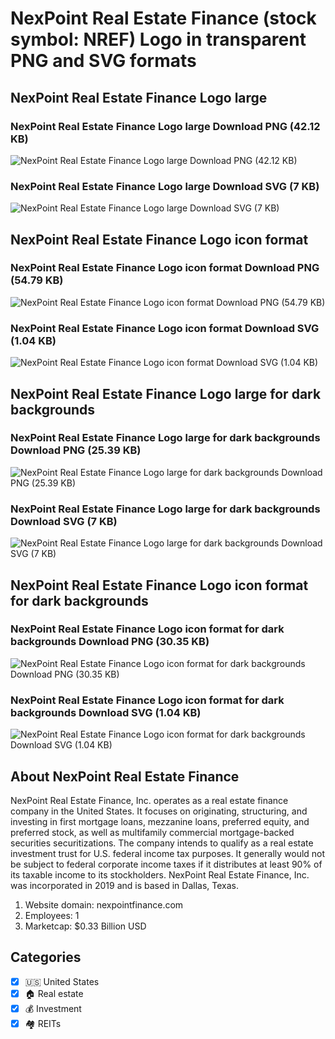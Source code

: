 # NexPoint Real Estate Finance (stock symbol: NREF) Logo in transparent PNG and SVG formats

## NexPoint Real Estate Finance Logo large

### NexPoint Real Estate Finance Logo large Download PNG (42.12 KB)

![NexPoint Real Estate Finance Logo large Download PNG (42.12 KB)](/img/orig/NREF_BIG-741b29a9.png)

### NexPoint Real Estate Finance Logo large Download SVG (7 KB)

![NexPoint Real Estate Finance Logo large Download SVG (7 KB)](/img/orig/NREF_BIG-f4bf770b.svg)

## NexPoint Real Estate Finance Logo icon format

### NexPoint Real Estate Finance Logo icon format Download PNG (54.79 KB)

![NexPoint Real Estate Finance Logo icon format Download PNG (54.79 KB)](/img/orig/NREF-1f2fd8fe.png)

### NexPoint Real Estate Finance Logo icon format Download SVG (1.04 KB)

![NexPoint Real Estate Finance Logo icon format Download SVG (1.04 KB)](/img/orig/NREF-9832119a.svg)

## NexPoint Real Estate Finance Logo large for dark backgrounds

### NexPoint Real Estate Finance Logo large for dark backgrounds Download PNG (25.39 KB)

![NexPoint Real Estate Finance Logo large for dark backgrounds Download PNG (25.39 KB)](/img/orig/NREF_BIG.D-05205b25.png)

### NexPoint Real Estate Finance Logo large for dark backgrounds Download SVG (7 KB)

![NexPoint Real Estate Finance Logo large for dark backgrounds Download SVG (7 KB)](/img/orig/NREF_BIG.D-02e0b19f.svg)

## NexPoint Real Estate Finance Logo icon format for dark backgrounds

### NexPoint Real Estate Finance Logo icon format for dark backgrounds Download PNG (30.35 KB)

![NexPoint Real Estate Finance Logo icon format for dark backgrounds Download PNG (30.35 KB)](/img/orig/NREF.D-b96aee93.png)

### NexPoint Real Estate Finance Logo icon format for dark backgrounds Download SVG (1.04 KB)

![NexPoint Real Estate Finance Logo icon format for dark backgrounds Download SVG (1.04 KB)](/img/orig/NREF.D-11a14fc0.svg)

## About NexPoint Real Estate Finance

NexPoint Real Estate Finance, Inc. operates as a real estate finance company in the United States. It focuses on originating, structuring, and investing in first mortgage loans, mezzanine loans, preferred equity, and preferred stock, as well as multifamily commercial mortgage-backed securities securitizations. The company intends to qualify as a real estate investment trust for U.S. federal income tax purposes. It generally would not be subject to federal corporate income taxes if it distributes at least 90% of its taxable income to its stockholders. NexPoint Real Estate Finance, Inc. was incorporated in 2019 and is based in Dallas, Texas.

1. Website domain: nexpointfinance.com
2. Employees: 1
3. Marketcap: $0.33 Billion USD


## Categories
- [x] 🇺🇸 United States
- [x] 🏠 Real estate
- [x] 💰 Investment
- [x] 🏘️ REITs
